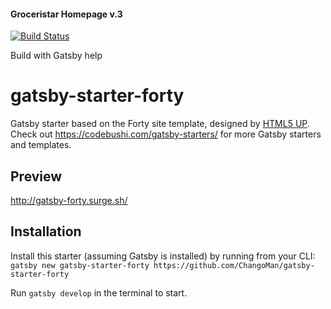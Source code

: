 #### Groceristar Homepage v.3
[![Build Status](https://travis-ci.org/atherdon/bebe-grocery.svg?branch=master)](https://travis-ci.org/atherdon/bebe-grocery)

Build with Gatsby help


# gatsby-starter-forty
Gatsby starter based on the Forty site template, designed by [HTML5 UP](https://html5up.net/forty). Check out https://codebushi.com/gatsby-starters/ for more Gatsby starters and templates.

## Preview

http://gatsby-forty.surge.sh/

## Installation

Install this starter (assuming Gatsby is installed) by running from your CLI:
`gatsby new gatsby-starter-forty https://github.com/ChangoMan/gatsby-starter-forty`

Run `gatsby develop` in the terminal to start.
